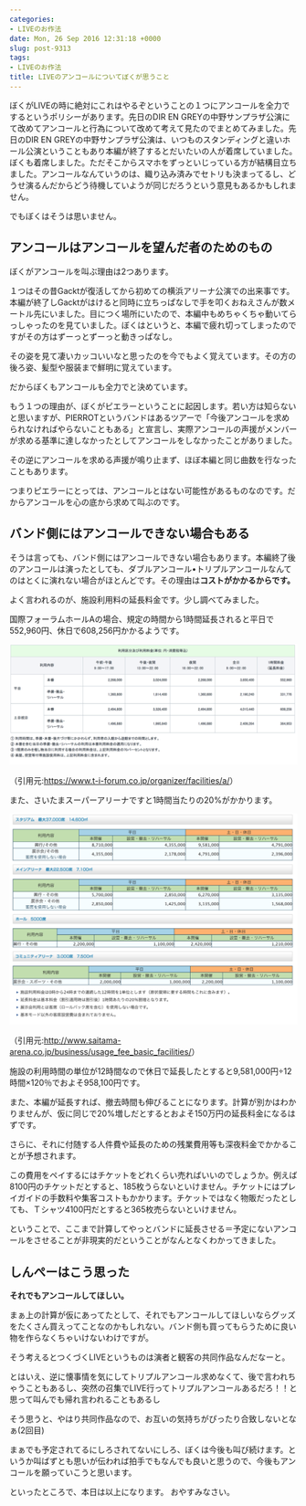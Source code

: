 ```yaml
---
categories:
- LIVEのお作法
date: Mon, 26 Sep 2016 12:31:18 +0000
slug: post-9313
tags:
- LIVEのお作法
title: LIVEのアンコールについてぼくが思うこと
---
```


ぼくがLIVEの時に絶対にこれはやるぞということの１つにアンコールを全力でするというポリシーがあります。先日のDIR EN GREYの中野サンプラザ公演にて改めてアンコールと行為について改めて考えて見たのでまとめてみました。<!--more-->先日のDIR EN GREYの中野サンプラザ公演は、いつものスタンディングと違いホール公演ということもあり本編が終了するとだいたいの人が着席していました。ぼくも着席しました。ただそこからスマホをずっといじっている方が結構目立ちました。アンコールなんていうのは、織り込み済みでセトリも決まってるし、どうせ演るんだからどう待機していようが同じだろうという意見もあるかもしれません。

でもぼくはそうは思いません。

<h2>アンコールはアンコールを望んだ者のためのもの</h2>

ぼくがアンコールを叫ぶ理由は2つあります。

１つはその昔Gacktが復活してから初めての横浜アリーナ公演での出来事です。本編が終了しGacktがはけると同時に立ちっぱなしで手を叩くおねえさんが数メートル先にいました。目につく場所にいたので、本編中もめちゃくちゃ動いてらっしゃったのを見ていました。ぼくはというと、本編で疲れ切ってしまったのですがその方はずーっとずーっと動きっぱなし。

その姿を見て凄いカッコいいなと思ったのを今でもよく覚えています。その方の後ろ姿、髪型や服装まで鮮明に覚えています。

だからぼくもアンコールも全力でと決めています。

もう１つの理由が、ぼくがピエラーということに起因します。若い方は知らないと思いますが、PIERROTというバンドはあるツアーで「今後アンコールを求められなければやらないこともある」と宣言し、実際アンコールの声援がメンバーが求める基準に達しなかったとしてアンコールをしなかったことがありました。

その逆にアンコールを求める声援が鳴り止まず、ほぼ本編と同じ曲数を行なったこともあります。

つまりピエラーにとっては、アンコールとはない可能性があるものなのです。だからアンコールを心の底から求めて叫ぶのです。

<h2>バンド側にはアンコールできない場合もある</h2>

そうは言っても、バンド側にはアンコールできない場合もあります。本編終了後のアンコールは演ったとしても、ダブルアンコール•トリプルアンコールなんてのはとくに演れない場合がほとんどです。その理由は<strong>コストがかかるからです。</strong>

よく言われるのが、施設利用料の延長料金です。少し調べてみました。

国際フォーラムホールAの場合、規定の時間から1時間延長されると平日で552,960円、休日で608,256円かかるようです。


![](images/95320b1bdbd9b512e074e1e2613afa22.png)

（引用元:<a href="https://www.t-i-forum.co.jp/organizer/facilities/a/">https://www.t-i-forum.co.jp/organizer/facilities/a/</a>）

また、さいたまスーパーアリーナですと1時間当たりの20%がかかります。


![](images/ce86734209f875b43873f7c3c47a2b20.png)

（引用元:<a href="http://www.saitama-arena.co.jp/business/usage_fee_basic_facilities/">http://www.saitama-arena.co.jp/business/usage_fee_basic_facilities/</a>）

施設の利用時間の単位が12時間なので休日で延長したとすると9,581,000円÷12時間×120％でおよそ958,100円です。

また、本編が延長すれば、撤去時間も伸びることになります。計算が別かはわかりませんが、仮に同じで20%増しだとするとおよそ150万円の延長料金になるはずです。

さらに、それに付随する人件費や延長のための残業費用等も深夜料金でかかることが予想されます。

この費用をペイするにはチケットをどれくらい売ればいいのでしょうか。例えば8100円のチケットだとすると、185枚うらないといけません。チケットにはプレイガイドの手数料や集客コストもかかります。チケットではなく物販だったとしても、Ｔシャツ4100円だとすると365枚売らないといけません。

ということで、ここまで計算してやっとバンドに延長させる＝予定にないアンコールをさせることが非現実的だということがなんとなくわかってきました。

<h2>しんぺーはこう思った</h2>

<strong>それでもアンコールしてほしい。</strong>

まぁ上の計算が仮にあってたとして、それでもアンコールしてほしいならグッズをたくさん買えってことなのかもしれない。バンド側も買ってもらうために良い物を作らなくちゃいけないわけですが。

そう考えるとつくづくLIVEというものは演者と観客の共同作品なんだなーと。

とはいえ、逆に懐事情を気にしてトリプルアンコール求めなくて、後で言われちゃうこともあるし、突然の召集でLIVE行ってトリプルアンコールあるだろ！！と思って叫んでも帰れ言われることもあるし

そう思うと、やはり共同作品なので、お互いの気持ちがぴったり合致しないとなぁ(2回目)

まぁでも予定されてるにしろされてないにしろ、ぼくは今後も叫び続けます。というか叫ばずとも思いが伝われば拍手でもなんでも良いと思うので、今後もアンコールを願っていこうと思います。

といったところで、本日は以上になります。
おやすみなさい。